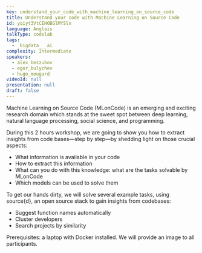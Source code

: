 ```yaml
---
key: understand_your_code_with_machine_learning_on_source_code
title: Understand your code with Machine Learning on Source Code
id: yqiyt3VtCEHOBGlMYSln
language: Anglais
talkType: codelab
tags:
  - _bigdata___ai
complexity: Intermediate
speakers:
  - alex_bezzubov
  - egor_bulychev
  - hugo_mougard
videoId: null
presentation: null
draft: false
---
```

Machine Learning on Source Code (MLonCode) is an emerging and exciting research domain which stands at the sweet spot between deep learning, natural language processing, social science, and programming.

During this 2 hours workshop, we are going to show you how to extract insights from code bases—step by step—by shedding light on those crucial aspects:

- What information is available in your code
- How to extract this information
- What can you do with this knowledge: what are the tasks solvable by MLonCode
- Which models can be used to solve them

To get our hands dirty, we will solve several example tasks, using source{d}, an open source stack to gain insights from codebases:

- Suggest function names automatically
- Cluster developers
- Search projects by similarity

Prerequisites: a laptop with Docker installed. We will provide an image to all participants.
